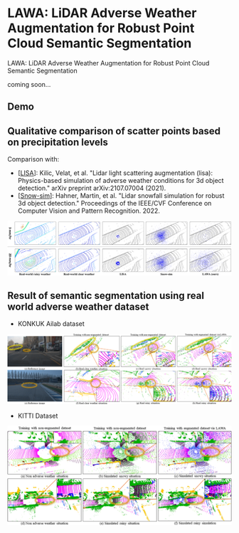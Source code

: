 # LAWA: LiDAR Adverse Weather Augmentation for Robust Point Cloud Semantic Segmentation
LAWA: LiDAR Adverse Weather Augmentation for Robust Point Cloud Semantic Segmentation

coming soon...

## Demo

## Qualitative comparison of scatter points based on precipitation levels
Comparison with: 
- [[LISA](https://arxiv.org/abs/2107.07004)]: Kilic, Velat, et al. "Lidar light scattering augmentation (lisa): Physics-based simulation of adverse weather conditions for 3d object detection." arXiv preprint arXiv:2107.07004 (2021).
- [[Snow-sim](https://openaccess.thecvf.com/content/CVPR2022/html/Hahner_LiDAR_Snowfall_Simulation_for_Robust_3D_Object_Detection_CVPR_2022_paper.html)]: Hahner, Martin, et al. "Lidar snowfall simulation for robust 3d object detection." Proceedings of the IEEE/CVF Conference on Computer Vision and Pattern Recognition. 2022.

<img src="./images/figure_scatter_result.png" width="800">

## Result of semantic segmentation using real world adverse weather dataset
- KONKUK Ailab dataset
<img src="./images/figure_real_quality_result.png" width="800">

- KITTI Dataset
<img src="./images/quality_result.png" width="800">